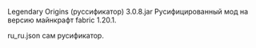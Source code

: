 Legendary Origins (руссификатор) 3.0.8.jar Русифицированный мод на версию майнкрафт fabric 1.20.1.

ru_ru.json сам русификатор.
